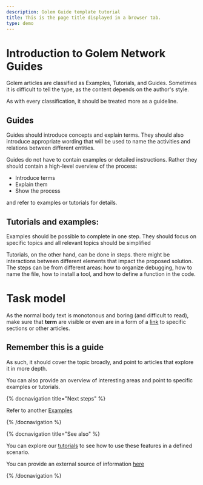 ```yaml
---
description: Golem Guide template tutorial
title: This is the page title displayed in a browser tab.
type: demo
---
```


# Introduction to Golem Network Guides

Golem articles are classified as Examples, Tutorials, and Guides. Sometimes it is difficult to tell the type, as the content depends on the author's style.

As with every classification, it should be treated more as a guideline.

## Guides

Guides should introduce concepts and explain terms. They should also introduce appropriate wording that will be used to name the activities and relations between different entities.

Guides do not have to contain examples or detailed instructions. Rather they should contain a high-level overview of the process:

- Introduce terms
- Explain them
- Show the process

and refer to examples or tutorials for details.

## Tutorials and examples:

Examples should be possible to complete in one step. They should focus on specific topics and all relevant topics should be simplified

Tutorials, on the other hand, can be done in steps. there might be interactions between different elements that impact the proposed solution.
The steps can be from different areas: how to organize debugging, how to name the file, how to install a tool, and how to define a function in the code.


# Task model

As the normal body text is monotonous and boring (and difficult to read), make sure that __term__ are visible or even are in a form of a [link](#task-model) to specific sections or other articles.

## Remember this is a guide

As such, it should cover the topic broadly, and point to articles that explore it in more depth.

You can also provide an overview of interesting areas and point to specific examples or tutorials.


{% docnavigation title="Next steps" %}

Refer to another [Examples](/docs/templates/example-template)


{% /docnavigation %}


{% docnavigation title="See also" %}

You can explore our [tutorials](/docs/templates/tutorial-template) to see how to use these features in a defined scenario.

You can provide an external source of information [here](https://github.com)

{% /docnavigation %}


   

